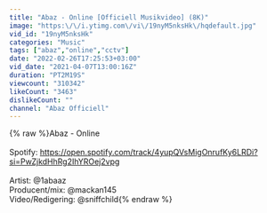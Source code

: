 ```yaml
---
title: "Abaz - Online [Officiell Musikvideo] (8K)"
image: "https:\/\/i.ytimg.com\/vi\/19nyM5nksHk\/hqdefault.jpg"
vid_id: "19nyM5nksHk"
categories: "Music"
tags: ["abaz","online","cctv"]
date: "2022-02-26T17:25:53+03:00"
vid_date: "2021-04-07T13:00:16Z"
duration: "PT2M19S"
viewcount: "310342"
likeCount: "3463"
dislikeCount: ""
channel: "Abaz Officiell"
---
```

{% raw %}Abaz - Online<br /><br />Spotify: <a rel="nofollow" target="blank" href="https://open.spotify.com/track/4yupQVsMigOnrufKy6LRDi?si=PwZjkdHhRg2IhYROej2vpg">https://open.spotify.com/track/4yupQVsMigOnrufKy6LRDi?si=PwZjkdHhRg2IhYROej2vpg</a><br /><br />Artist: @1abaaz<br />Producent/mix: @mackan145<br />Video/Redigering: @sniffchild{% endraw %}
